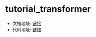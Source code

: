 # tutorial_transformer
- 文档地址: [链接](https://datawhalechina.github.io/dive-into-cv-pytorch/#/chapter06_transformer/6_1_hello_transformer)
- 代码地址: [链接](https://github.com/datawhalechina/dive-into-cv-pytorch/)